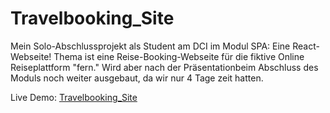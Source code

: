 # Travelbooking_Site
Mein Solo-Abschlussprojekt als Student am DCI im Modul SPA: Eine React-Webseite!
Thema ist eine Reise-Booking-Webseite für die fiktive Online Reiseplattform "fern."
Wird aber nach der Präsentationbeim Abschluss des Moduls noch weiter ausgebaut, da wir nur 4 Tage zeit hatten.

Live Demo: [Travelbooking_Site](https://RalfSmith69.github.io/Travelbooking_Site)

